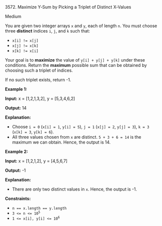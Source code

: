 3572\. Maximize Y‑Sum by Picking a Triplet of Distinct X‑Values

Medium

You are given two integer arrays `x` and `y`, each of length `n`. You must choose three **distinct** indices `i`, `j`, and `k` such that:

*   `x[i] != x[j]`
*   `x[j] != x[k]`
*   `x[k] != x[i]`

Your goal is to **maximize** the value of `y[i] + y[j] + y[k]` under these conditions. Return the **maximum** possible sum that can be obtained by choosing such a triplet of indices.

If no such triplet exists, return -1.

**Example 1:**

**Input:** x = [1,2,1,3,2], y = [5,3,4,6,2]

**Output:** 14

**Explanation:**

*   Choose `i = 0` (`x[i] = 1`, `y[i] = 5`), `j = 1` (`x[j] = 2`, `y[j] = 3`), `k = 3` (`x[k] = 3`, `y[k] = 6`).
*   All three values chosen from `x` are distinct. `5 + 3 + 6 = 14` is the maximum we can obtain. Hence, the output is 14.

**Example 2:**

**Input:** x = [1,2,1,2], y = [4,5,6,7]

**Output:** \-1

**Explanation:**

*   There are only two distinct values in `x`. Hence, the output is -1.

**Constraints:**

*   `n == x.length == y.length`
*   <code>3 <= n <= 10<sup>5</sup></code>
*   <code>1 <= x[i], y[i] <= 10<sup>6</sup></code>